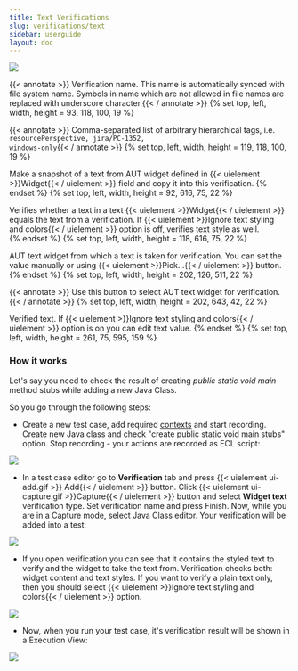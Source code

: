 ```yaml
---
title: Text Verifications
slug: verifications/text
sidebar: userguide
layout: doc
---
```


<div class="screenshot">
  <img src="{{site.url}}/shared/img/screenshot-text-verification-editor-1.png"></img>
  
  <!-- Name -->
 {{< annotate  >}}  Verification name. This name is automatically synced with file system name. Symbols in name which are not allowed in file names are replaced with 
  underscore character.{{< / annotate >}}
  {% set top, left, width, height = 93, 118, 100, 19 %}

  <!-- Tags -->
 {{< annotate  >}}  Comma-separated list of arbitrary hierarchical tags, i.e. <code>resourcePerspective, jira/PC-1352, windows-only</code>{{< / annotate >}}
  {% set top, left, width, height = 119, 118, 100, 19 %}
  
  <!-- Capture button  -->
  Make a snapshot of a text from AUT widget defined in {{< uielement >}}Widget{{< / uielement >}} field and copy it into this verification. 
  {% endset %}
  {% set top, left, width, height = 92, 616, 75, 22 %}

  <!-- Verify button  -->
  Verifies whether a text in a text {{< uielement >}}Widget{{< / uielement >}} equals the text from a verification. If {{< uielement >}}Ignore text styling and colors{{< / uielement >}} option is off,
  verifies text style as well.  
  {% endset %}
  {% set top, left, width, height = 118, 616, 75, 22 %}
  
  <!-- Widget -->
  AUT text widget from which a text is taken for verification. You can set the value manually or using {{< uielement >}}Pick...{{< / uielement >}} button.
  {% endset %}
  {% set top, left, width, height = 202, 126, 511, 22 %}
  
  <!-- Pick button -->
 {{< annotate  >}}  Use this button to select AUT text widget for verification.{{< / annotate >}}
  {% set top, left, width, height = 202, 643, 42, 22 %}
  
  <!-- Text area -->
  Verified text. If {{< uielement >}}Ignore text styling and colors{{< / uielement >}} option is on you can edit text value. 
  {% endset %}
  {% set top, left, width, height = 261, 75, 595, 159 %}
  
  
 </div>
 
 ### How it works
 
Let's say you need to check the result of creating *public static void main* method stubs while adding a new Java Class.

So you go through the following steps:

- Create a new test case, add required [contexts](../../contexts) and start recording. 
Create new Java class and check "create public static void main stubs" option. Stop recording - your actions are recorded as ECL script:

<div class="screenshot">
  <img src="{{site.url}}/shared/img/screenshot-text-verification-1.png"></img></div>
  
- In a test case editor go to **Verification** tab and press {{< uielement ui-add.gif >}} Add{{< / uielement >}} button.
Click {{< uielement ui-capture.gif >}}Capture{{< / uielement >}} button and select **Widget text** verification type. 
Set verification name and press Finish. Now, while you are in a Capture mode, select Java Class editor. Your verification will be added into a test:


<div class="screenshot">
  <img src="{{site.url}}/shared/img/screenshot-text-verification-2.png"></img></div>

- If you open verification you can see that it contains the styled text to verify and the widget to take the text from. Verification checks both: widget 
content and text styles. If you want to verify a plain text only, then you should select {{< uielement >}}Ignore text styling and colors{{< / uielement >}} option.

<div class="screenshot">
  <img src="{{site.url}}/shared/img/screenshot-text-verification-3.png"></img></div>
  
- Now, when you run your test case, it's verification result will be shown in a Execution View:

<div class="screenshot">
  <img src="{{site.url}}/shared/img/screenshot-text-verification-4.png"></img></div>


